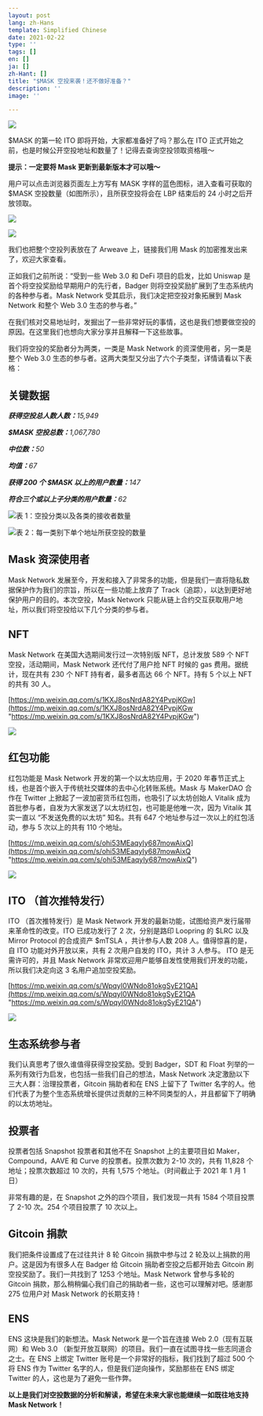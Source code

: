 ```yaml
---
layout: post
lang: zh-Hans
template: Simplified Chinese
date: 2021-02-22
type: ''
tags: []
en: []
ja: []
zh-Hant: []
title: "$MASK 空投来袭！还不做好准备？"
description: ''
image: ''

---
```

![](https://assets.matters.news/embed/d7761f1a-cf01-4fb9-80d7-571d18d76e00.png)

$MASK 的第一轮 ITO 即将开始，大家都准备好了吗？那么在 ITO 正式开始之前，也是时候公开空投地址和数量了！记得去查询空投领取资格哦～

**提示：一定要将 Mask 更新到最新版本才可以哦～**

用户可以点击浏览器页面左上方写有 MASK 字样的蓝色图标，进入查看可获取的 $MASK 空投数量（如图所示），且所获空投将会在 LBP 结束后的 24 小时之后开放领取。

![](https://assets.matters.news/embed/7a233540-febc-4057-b66f-d11c79561763.png)

![](https://assets.matters.news/embed/d30899db-d9c8-4f7a-b83f-87d86c508e90.png)

我们也把整个空投列表放在了 Arweave 上，链接我们用 Mask 的加密推发出来了，欢迎大家查看。

正如我们之前所说：“受到一些 Web 3.0 和 DeFi 项目的启发，比如 Uniswap 是首个将空投奖励给早期用户的先行者，Badger 则将空投奖励扩展到了生态系统内的各种参与者。Mask Network 受其启示，我们决定把空投对象拓展到 Mask Network 和整个 Web 3.0 生态的参与者。”

在我们核对交易地址时，发掘出了一些非常好玩的事情，这也是我们想要做空投的原因。在这里我们也想向大家分享并且解释一下这些故事。

我们将空投的奖励者分为两类，一类是 Mask Network 的资深使用者，另一类是整个 Web 3.0 生态的参与者。这两大类型又分出了六个子类型，详情请看以下表格：

## **关键数据**

**_获得空投总人数人数：_**_15,949_

**_$MASK 空投总数：_**_1,067,780_

**_中位数：_**_50_

**_均值：_**_67_

**_获得 200 个 $MASK 以上的用户数量：_**_147_

**_符合三个或以上子分类的用户数量：_**_62_

![](https://assets.matters.news/embed/54df6e53-1814-45ab-aa11-05c505196673.png)表 1：空投分类以及各类的接收者数量

![](https://assets.matters.news/embed/523ec746-2426-42c2-bc49-25d654c6a572.png)表 2：每一类别下单个地址所获空投的数量

## **Mask 资深使用者**

Mask Network 发展至今，开发和接入了非常多的功能，但是我们一直将隐私数据保护作为我们的宗旨，所以在一些功能上放弃了 Track（追踪），以达到更好地保护用户的目的。本次空投，Mask Network 只能从链上合约交互获取用户地址，所以我们将空投给以下几个分类的参与者。

## **NFT**

Mask Network 在美国大选期间发行过一次特别版 NFT，总计发放 589 个 NFT 空投，活动期间，Mask Network 还代付了用户抢 NFT 时候的 gas 费用。据统计，现在共有 230 个 NFT 持有者，最多者高达 66 个 NFT。持有 5 个以上 NFT 的共有 30 人。

[https://mp.weixin.qq.com/s/1KXJ8osNrdA82Y4PvpjKGw](https://mp.weixin.qq.com/s/1KXJ8osNrdA82Y4PvpjKGw "https://mp.weixin.qq.com/s/1KXJ8osNrdA82Y4PvpjKGw")

![](https://assets.matters.news/embed/527bc9f1-7590-4672-ae72-16571a261171.png)

## **红包功能**

红包功能是 Mask Network 开发的第一个以太坊应用，于 2020 年春节正式上线，也是首个嵌入于传统社交媒体的去中心化转账系统。Mask 与 MakerDAO 合作在 Twitter 上掀起了一波加密货币红包雨，也吸引了以太坊创始人 Vitalik 成为首批参与者，自发为大家发送了以太坊红包，也可能是他唯一次，因为 Vitalik 其实一直以 “不发送免费的以太坊” 知名。共有 647 个地址参与过一次以上的红包活动，参与 5 次以上的共有 110 个地址。

[https://mp.weixin.qq.com/s/ohi53MEaqyIy687mowAixQ](https://mp.weixin.qq.com/s/ohi53MEaqyIy687mowAixQ "https://mp.weixin.qq.com/s/ohi53MEaqyIy687mowAixQ")

![](https://assets.matters.news/embed/c038ade7-4aa5-4137-9d04-328103a06256.png)

## **ITO （首次推特发行）**

ITO （首次推特发行）是 Mask Network 开发的最新功能，试图给资产发行届带来革命性的改变。ITO 已成功发行了 2 次，分别是路印 Loopring 的 $LRC 以及 Mirror Protocol 的合成资产 $mTSLA ，共计参与人数 208 人。值得惊喜的是，自 ITO 功能对外开放以来，共有 2 次用户自发的 ITO，共计 3 人参与。 ITO 是无需许可的，并且 Mask Network 非常欢迎用户能够自发性使用我们开发的功能，所以我们决定向这 3 名用户追加空投奖励。

[https://mp.weixin.qq.com/s/WpqyI0WNdo81okgSyE21QA](https://mp.weixin.qq.com/s/WpqyI0WNdo81okgSyE21QA "https://mp.weixin.qq.com/s/WpqyI0WNdo81okgSyE21QA")

![](https://assets.matters.news/embed/3d87ba6b-d57a-4040-8068-283230819bac.png)

## **生态系统参与者**

我们认真思考了很久谁值得获得空投奖励。受到 Badger，SDT 和 Float 列举的一系列有效行为启发，也包括一些我们自己的想法，Mask Network 决定激励以下三大人群：治理投票者，Gitcoin 捐助者和在 ENS 上留下了 Twitter 名字的人。他们代表了为整个生态系统增长提供过贡献的三种不同类型的人，并且都留下了明确的以太坊地址。

## **投票者**

投票者包括 Snapshot 投票者和其他不在 Snapshot 上的主要项目如 Maker，Compound，AAVE 和 Curve 的投票者。投票次数为 2-10 次的，共有 11,828 个地址；投票次数超过 10 次的，共有 1,575 个地址。（时间截止于 2021 年 1 月 1 日）

非常有趣的是，在 Snapshot 之外的四个项目，我们发现一共有 1584 个项目投票了 2-10 次。254 个项目投票了 10 次以上。

## **Gitcoin 捐款**

我们把条件设置成了在过往共计 8 轮 Gitcoin 捐款中参与过 2 轮及以上捐款的用户。这是因为有很多人在 Badger 给 Gitcoin 捐助者空投之后都开始去 Gitcoin 刷空投奖励了。我们一共找到了 1253 个地址。Mask Network 曾参与多轮的 Gitcoin 捐款，那么稍稍偏心我们自己的捐助者一些，这也可以理解对吧。感谢那 275 位用户对 Mask Network 的长期支持！

## **ENS**

ENS 这块是我们的新想法。Mask Network 是一个旨在连接 Web 2.0（现有互联网）和 Web 3.0 （新型开放互联网）的项目。我们一直在试图寻找一些志同道合之士。在 ENS 上绑定 Twitter 账号是一个非常好的指标，我们找到了超过 500 个将 ENS 作为 Twitter 名字的人，但是我们逆向操作，奖励那些在 ENS 绑定 Twitter 的人，这也是为了避免一些作弊。

**以上是我们对空投数据的分析和解读，希望在未来大家也能继续一如既往地支持 Mask Network！**
